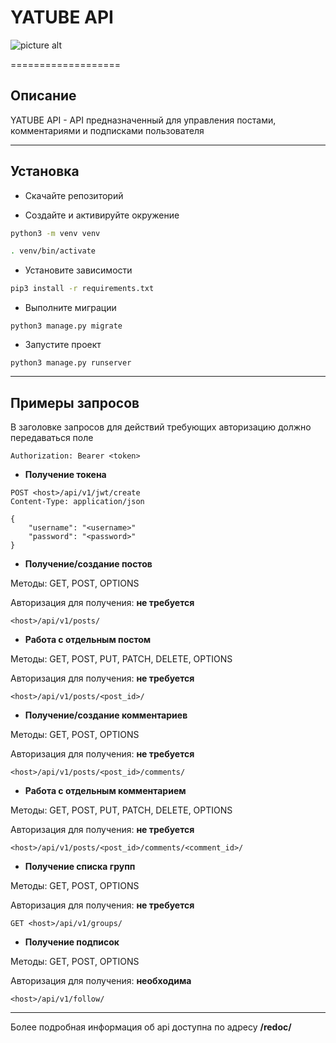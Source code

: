 # YATUBE API

![picture alt](https://i.ytimg.com/vi/jLglJLQF9P8/maxresdefault.jpg)

===================

## Описание

YATUBE API - API предназначенный для управления постами, комментариями и подписками пользователя

------------------

## Установка

- Скачайте репозиторий

- Создайте и активируйте окружение

```bash
python3 -m venv venv
```

```bash
. venv/bin/activate
```

- Установите зависимости

```bash
pip3 install -r requirements.txt
```

- Выполните миграции

```
python3 manage.py migrate
```

- Запустите проект

```
python3 manage.py runserver
```

------------------

## Примеры запросов

В заголовке запросов для действий требующих авторизацию должно передаваться поле

```
Authorization: Bearer <token>
```

- **Получение токена**

```
POST <host>/api/v1/jwt/create
Content-Type: application/json

{
    "username": "<username>"
    "password": "<password>"
}
```

- **Получение/создание постов**

Методы: GET, POST, OPTIONS

Авторизация для получения: **не требуется**

```
<host>/api/v1/posts/
```

- **Работа с отдельным постом**

Методы: GET, POST, PUT, PATCH, DELETE, OPTIONS

Авторизация для получения: **не требуется**

```
<host>/api/v1/posts/<post_id>/
```

- **Получение/создание комментариев**

Методы: GET, POST, OPTIONS

Авторизация для получения: **не требуется**

```
<host>/api/v1/posts/<post_id>/comments/
```

- **Работа с отдельным комментарием**

Методы: GET, POST, PUT, PATCH, DELETE, OPTIONS

Авторизация для получения: **не требуется**

```
<host>/api/v1/posts/<post_id>/comments/<comment_id>/
```

- **Получение списка групп**

Методы: GET, POST, OPTIONS

Авторизация для получения: **не требуется**

```
GET <host>/api/v1/groups/
```

- **Получение подписок**

Методы: GET, POST, OPTIONS

Авторизация для получения: **необходима**

```
<host>/api/v1/follow/
```

------------------

Более подробная информация об api доступна по адресу **<host>/redoc/**
